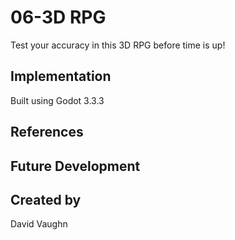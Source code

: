 # 06-3D RPG
Test your accuracy in this 3D RPG before time is up!
## Implementation
  Built using Godot 3.3.3
## References
## Future Development
## Created by
David Vaughn

